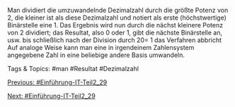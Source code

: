 Man dividiert die umzuwandelnde Dezimalzahl durch die größte Potenz von 2, die kleiner ist als diese Dezimalzahl und 
notiert als erste (höchstwertige) Binärstelle eine 1. Das Ergebnis wird nun durch die nächst kleinere Potenz von 2 
dividiert; das Resultat, also 0 oder 1, gibt die nächste Binärstelle an, usw. bis schließlich nach der Division durch
20= 1 das Verfahren abbricht Auf analoge Weise kann man eine in irgendeinem Zahlensystem angegebene Zahl in eine 
beliebige andere Basis umwandeln.

   Tags & Topics:
   #man
   #Resultat
   #Dezimalzahl

[Previous: #Einführung-IT-Teil2_29](Einführung-IT-Teil2_29.md)

[Next: #Einführung-IT-Teil2_29](Einführung-IT-Teil2_29.md)